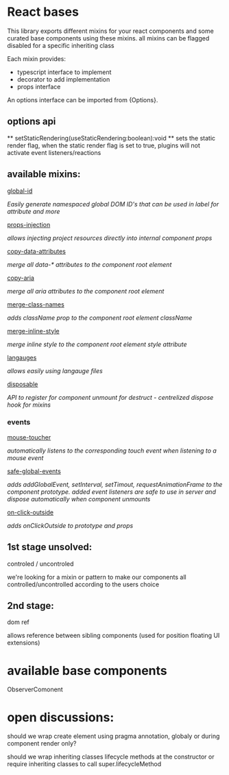 # React bases

This library exports different mixins for your react components and some curated base components using these mixins.
all mixins can be flagged disabled for a specific inheriting class

Each mixin provides:
* typescript interface to implement
* decorator to add implementation
* props interface

An options interface can be imported from {Options}.
## options api
** setStaticRendering(useStaticRendering:boolean):void **
sets the static render flag, when the static render flag is set to true, plugins will not activate event listeners/reactions

## available mixins:

[global-id](https://github.com/wix/react-bases/blob/master/docs/global-id.md)

*Easily generate namespaced global DOM ID's that can be used in label for attribute and more*

[props-injection](https://github.com/wix/react-bases/blob/master/docs/props-injection.md)

*allows injecting project resources directly into internal component props*

[copy-data-attributes](https://github.com/wix/react-bases/blob/master/docs/copy-data-attributes.md)

*merge all data-\* attributes to the component root element*

[copy-aria](https://github.com/wix/react-bases/blob/master/docs/copy-aria.md)

*merge all aria attributes to the component root element*

[merge-class-names](https://github.com/wix/react-bases/blob/master/docs/merge-class-names.md)

*adds className prop to the component root element className*

[merge-inline-style](https://github.com/wix/react-bases/blob/master/docs/merge-inline-style.md)

*merge inline style to the component root element style attribute*

[langauges](https://github.com/wix/react-bases/blob/master/docs/langauges.md)

*allows easily using langauge files*

[disposable](https://github.com/wix/react-bases/blob/master/docs/disposable.md)

*API to register for component unmount for destruct - centrelized dispose hook for mixins*

### events

[mouse-toucher](https://github.com/wix/react-bases/blob/master/docs/mouse-toucher.md)

*automatically listens to the corresponding touch event when listening to a mouse event*

[safe-global-events](https://github.com/wix/react-bases/blob/master/docs/safe-global-events.md)

*adds addGlobalEvent, setInterval, setTimout, requestAnimationFrame to the component prototype. added event listeners are safe to use in server and dispose automatically when component unmounts*

[on-click-outside](https://github.com/wix/react-bases/blob/master/docs/on-click-outside.md)

*adds onClickOutside to prototype and props*



## 1st stage unsolved:

controled / uncontroled

we're looking for a mixin or pattern to make our components all controlled/uncontrolled according to the users choice


## 2nd stage:

dom ref

allows reference between sibling components (used for position floating UI extensions)


# available base components

ObserverComonent


# open discussions:

should we wrap create element using pragma annotation, globaly or during component render only?

should we wrap inheriting classes lifecycle methods at the constructor or require inheriting classes to call super.lifecycleMethod
